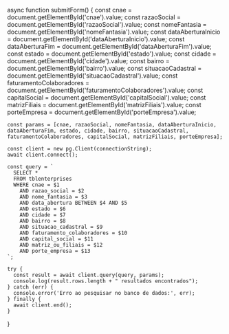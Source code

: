 async function submitForm() {
    const cnae = document.getElementById('cnae').value;
    const razaoSocial = document.getElementById('razaoSocial').value;
    const nomeFantasia = document.getElementById('nomeFantasia').value;
    const dataAberturaInicio = document.getElementById('dataAberturaInicio').value;
    const dataAberturaFim = document.getElementById('dataAberturaFim').value;
    const estado = document.getElementById('estado').value;
    const cidade = document.getElementById('cidade').value;
    const bairro = document.getElementById('bairro').value;
    const situacaoCadastral = document.getElementById('situacaoCadastral').value;
    const faturamentoColaboradores = document.getElementById('faturamentoColaboradores').value;
    const capitalSocial = document.getElementById('capitalSocial').value;
    const matrizFiliais = document.getElementById('matrizFiliais').value;
    const porteEmpresa = document.getElementById('porteEmpresa').value;
  
    const params = [cnae, razaoSocial, nomeFantasia, dataAberturaInicio, dataAberturaFim, estado, cidade, bairro, situacaoCadastral, faturamentoColaboradores, capitalSocial, matrizFiliais, porteEmpresa];
  
    const client = new pg.Client(connectionString);
    await client.connect();
  
    const query = `
      SELECT * 
      FROM tblenterprises 
      WHERE cnae = $1
        AND razao_social = $2
        AND nome_fantasia = $3
        AND data_abertura BETWEEN $4 AND $5
        AND estado = $6
        AND cidade = $7
        AND bairro = $8
        AND situacao_cadastral = $9
        AND faturamento_colaboradores = $10
        AND capital_social = $11
        AND matriz_ou_filiais = $12
        AND porte_empresa = $13
    `;
  
    try {
      const result = await client.query(query, params);
      console.log(result.rows.length + " resultados encontrados");
    } catch (err) {
      console.error('Erro ao pesquisar no banco de dados:', err);
    } finally {
      await client.end();
    }
  }